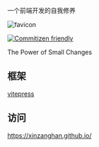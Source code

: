 
一个前端开发的自我修养

![favicon](https://forguo.cn/favicon.ico)

[![Commitizen friendly](https://img.shields.io/badge/commitizen-friendly-brightgreen?logo=github)](http://commitizen.github.io/cz-cli/)

The Power of Small Changes

## 框架

[vitepress](https://vitepress.vuejs.org/)

## 访问
https://xinzanghan.github.io/